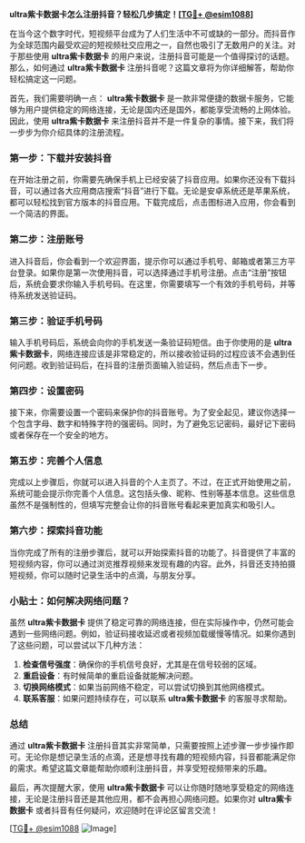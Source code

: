 **ultra紫卡数据卡怎么注册抖音？轻松几步搞定！[[TG💪+ @esim1088](https://t.me/s/esim1088)]**

在当今这个数字时代，短视频平台成为了人们生活中不可或缺的一部分。而抖音作为全球范围内最受欢迎的短视频社交应用之一，自然也吸引了无数用户的关注。对于那些使用 **ultra紫卡数据卡** 的用户来说，注册抖音可能是一个值得探讨的话题。那么，如何通过 **ultra紫卡数据卡** 注册抖音呢？这篇文章将为你详细解答，帮助你轻松搞定这一问题。

首先，我们需要明确一点： **ultra紫卡数据卡** 是一款非常便捷的数据卡服务，它能够为用户提供稳定的网络连接，无论是国内还是国外，都能享受流畅的上网体验。因此，使用 **ultra紫卡数据卡** 来注册抖音并不是一件复杂的事情。接下来，我们将一步步为你介绍具体的注册流程。

### 第一步：下载并安装抖音

在开始注册之前，你需要先确保手机上已经安装了抖音应用。如果你还没有下载抖音，可以通过各大应用商店搜索“抖音”进行下载。无论是安卓系统还是苹果系统，都可以轻松找到官方版本的抖音应用。下载完成后，点击图标进入应用，你会看到一个简洁的界面。

### 第二步：注册账号

进入抖音后，你会看到一个欢迎界面，提示你可以通过手机号、邮箱或者第三方平台登录。如果你是第一次使用抖音，可以选择通过手机号注册。点击“注册”按钮后，系统会要求你输入手机号码。在这里，你需要填写一个有效的手机号码，并等待系统发送验证码。

### 第三步：验证手机号码

输入手机号码后，系统会向你的手机发送一条验证码短信。由于你使用的是 **ultra紫卡数据卡**，网络连接应该是非常稳定的，所以接收验证码的过程应该不会遇到任何问题。收到验证码后，在抖音的注册页面输入验证码，然后点击下一步。

### 第四步：设置密码

接下来，你需要设置一个密码来保护你的抖音账号。为了安全起见，建议你选择一个包含字母、数字和特殊字符的强密码。同时，为了避免忘记密码，最好记下密码或者保存在一个安全的地方。

### 第五步：完善个人信息

完成以上步骤后，你就可以进入抖音的个人主页了。不过，在正式开始使用之前，系统可能会提示你完善个人信息。这包括头像、昵称、性别等基本信息。这些信息虽然不是强制性的，但填写完整会让你的抖音账号看起来更加真实和吸引人。

### 第六步：探索抖音功能

当你完成了所有的注册步骤后，就可以开始探索抖音的功能了。抖音提供了丰富的短视频内容，你可以通过浏览推荐视频来发现有趣的内容。此外，抖音还支持拍摄短视频，你可以随时记录生活中的点滴，与朋友分享。

### 小贴士：如何解决网络问题？

虽然 **ultra紫卡数据卡** 提供了稳定可靠的网络连接，但在实际操作中，仍然可能会遇到一些网络问题。例如，验证码接收延迟或者视频加载缓慢等情况。如果你遇到了这些问题，可以尝试以下几种方法：

1. **检查信号强度**：确保你的手机信号良好，尤其是在信号较弱的区域。
2. **重启设备**：有时候简单的重启设备就能解决问题。
3. **切换网络模式**：如果当前网络不稳定，可以尝试切换到其他网络模式。
4. **联系客服**：如果问题持续存在，可以联系 **ultra紫卡数据卡** 的客服寻求帮助。

### 总结

通过 **ultra紫卡数据卡** 注册抖音其实非常简单，只需要按照上述步骤一步步操作即可。无论你是想记录生活的点滴，还是想寻找有趣的短视频内容，抖音都能满足你的需求。希望这篇文章能帮助你顺利注册抖音，并享受短视频带来的乐趣。

最后，再次提醒大家，使用 **ultra紫卡数据卡** 可以让你随时随地享受稳定的网络连接，无论是注册抖音还是其他应用，都不会再担心网络问题。如果你对 **ultra紫卡数据卡** 或者抖音有任何疑问，欢迎随时在评论区留言交流！

[[TG💪+ @esim1088](https://t.me/s/esim1088) ![Image](https://i.postimg.cc/4NQfJmqS/Snipaste-2025-05-13-00-14-12.png)]